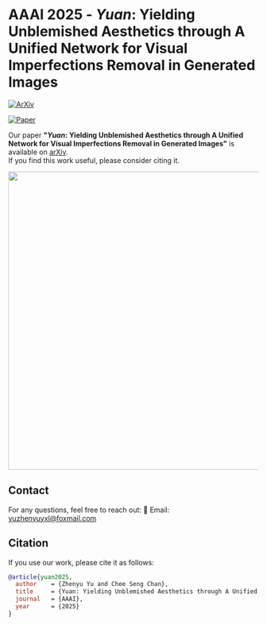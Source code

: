 # AAAI 2025 - *Yuan*: Yielding Unblemished Aesthetics through A Unified Network for Visual Imperfections Removal in Generated Images

[![ArXiv](https://img.shields.io/badge/arXiv-2501.08505-red)](https://arxiv.org/abs/2501.08505)  

[![Paper](https://img.shields.io/badge/PDF-Poster-View-blue)](https://github.com/YuZhenyuLindy/Yuan/blob/main/Poster.pdf)  

Our paper **"*Yuan*: Yielding Unblemished Aesthetics through A Unified Network for Visual Imperfections Removal in Generated Images"** is available on [arXiv](https://arxiv.org/abs/2501.08505).  
If you find this work useful, please consider citing it.

<p align="center">
  <img src="Poster.png" width="600"/>
</p>

## Contact
For any questions, feel free to reach out:
📧 Email: yuzhenyuyxl@foxmail.com

## Citation
If you use our work, please cite it as follows:
```bibtex
@article{yuan2025,
  author    = {Zhenyu Yu and Chee Seng Chan},
  title     = {Yuan: Yielding Unblemished Aesthetics through A Unified Network for Visual Imperfections Removal in Generated Images},
  journal   = {AAAI},
  year      = {2025}
}
